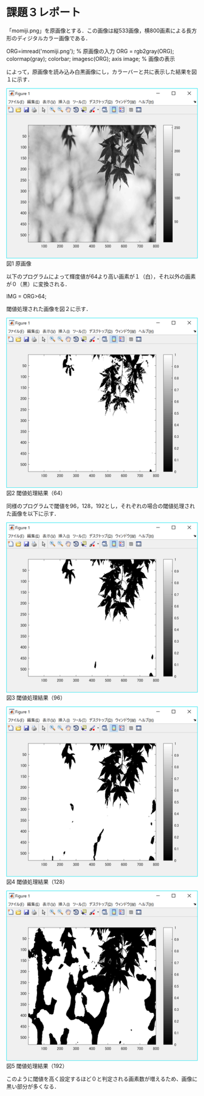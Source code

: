 ﻿# 課題３レポート

「momiji.png」を原画像とする．この画像は縦533画像，横800画素による長方形のディジタルカラー画像である．

ORG=imread('momiji.png'); % 原画像の入力
ORG = rgb2gray(ORG); colormap(gray); colorbar;
imagesc(ORG); axis image; % 画像の表示

によって，原画像を読み込み白黒画像にし，カラーバーと共に表示した結果を図１に示す．

![原画像](https://github.com/15ec092/lecture_image_processing/blob/master/image/org_img3.png?raw=true)  
図1 原画像

以下のプログラムによって輝度値が64より高い画素が１（白），それ以外の画素が０（黒）に変換される．

IMG = ORG>64;

閾値処理された画像を図２に示す．

![原画像](https://github.com/15ec092/lecture_image_processing/blob/master/image/kadai3_1.png?raw=true)  
図2 閾値処理結果（64）

同様のプログラムで閾値を96，128，192とし，それぞれの場合の閾値処理された画像を以下に示す．

![原画像](https://github.com/15ec092/lecture_image_processing/blob/master/image/kadai3_2.png?raw=true)  
図3 閾値処理結果（96）

![原画像](https://github.com/15ec092/lecture_image_processing/blob/master/image/kadai3_3.png?raw=true)  
図4 閾値処理結果（128）

![原画像](https://github.com/15ec092/lecture_image_processing/blob/master/image/kadai3_4.png?raw=true)  
図5 閾値処理結果（192）

このように閾値を高く設定するほど０と判定される画素数が増えるため、画像に黒い部分が多くなる．
